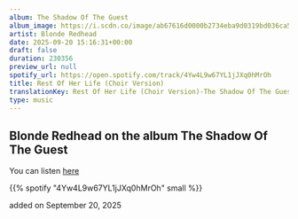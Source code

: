 ```yaml
---
album: The Shadow Of The Guest
album_image: https://i.scdn.co/image/ab67616d0000b2734eba9d0319bd036ca54296c6
artist: Blonde Redhead
date: 2025-09-20 15:16:31+00:00
draft: false
duration: 230356
preview_url: null
spotify_url: https://open.spotify.com/track/4Yw4L9w67YL1jJXq0hMrOh
title: Rest Of Her Life (Choir Version)
translationKey: Rest Of Her Life (Choir Version)-The Shadow Of The Guest-Blonde Redhead
type: music
---
```



## Blonde Redhead on the album The Shadow Of The Guest

You can listen [here](https://open.spotify.com/track/4Yw4L9w67YL1jJXq0hMrOh)

{{% spotify "4Yw4L9w67YL1jJXq0hMrOh" small %}}

added on September 20, 2025